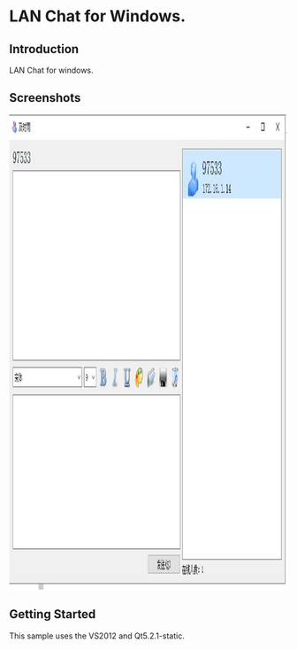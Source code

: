 LAN Chat for Windows.
===========================================

Introduction
------------
LAN Chat for windows.

Screenshots
-------------
<img src="screenshots/screenshot.jpg" height="858" alt="Screenshot"/>

Getting Started
---------------

This sample uses the VS2012 and Qt5.2.1-static.

